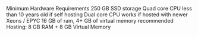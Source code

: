 Minimum Hardware Requirements 
250 GB SSD storage
Quad core CPU less than 10 years old if self hosting
Dual core CPU works if hosted with newer Xeons / EPYC
16 GB of ram, 4+ GB of virtual memory recommended
Hosting: 8 GB RAM + 8 GB Virtual Memory
